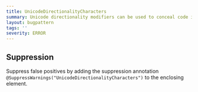 ```yaml
---
title: UnicodeDirectionalityCharacters
summary: Unicode directionality modifiers can be used to conceal code in many editors.
layout: bugpattern
tags: ''
severity: ERROR
---
```


<!--
*** AUTO-GENERATED, DO NOT MODIFY ***
To make changes, edit the @BugPattern annotation or the explanation in docs/bugpattern.
-->



## Suppression
Suppress false positives by adding the suppression annotation `@SuppressWarnings("UnicodeDirectionalityCharacters")` to the enclosing element.
